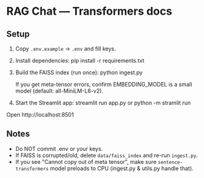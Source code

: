 # RAG Chat — Transformers docs

## Setup
1. Copy `.env.example` → `.env` and fill keys.
2. Install dependencies:
   pip install -r requirements.txt

3. Build the FAISS index (run once):
   python ingest.py

   If you get meta-tensor errors, confirm EMBEDDING_MODEL is a small model (default: all-MiniLM-L6-v2).

4. Start the Streamlit app:
   streamlit run app.py  or python -m stramlit run

Open http://localhost:8501

## Notes
- Do NOT commit .env or your keys.
- If FAISS is corrupted/old, delete `data/faiss_index` and re-run `ingest.py`.
- If you see "Cannot copy out of meta tensor", make sure `sentence-transformers` model preloads to CPU (ingest.py & utils.py handle that).
